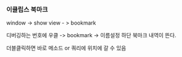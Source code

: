 ### 이클립스 북마크
window ->  show view - > bookmark

디버깅하는 번호에 우클 -> bookmark -> 이름설정
하단 북마크 내역이 뜬다.

더블클릭하면 바로 메소드 or 쿼리에 위치에 갈 수 있음

